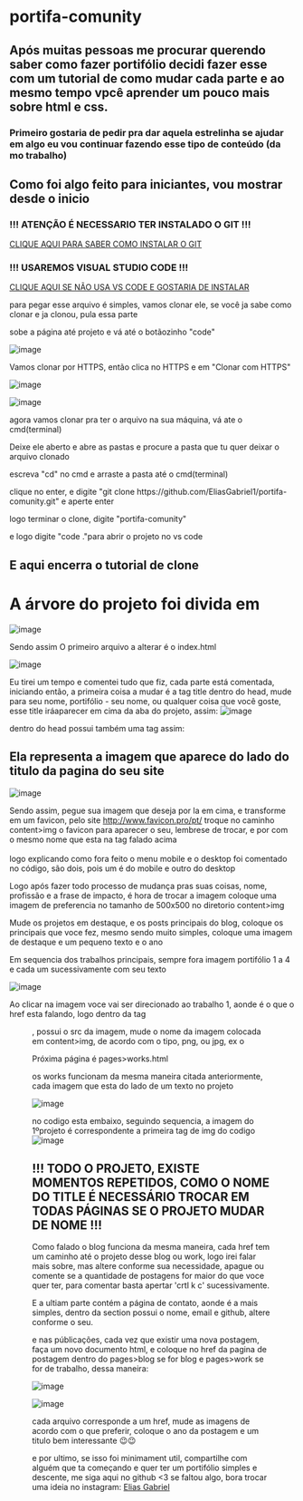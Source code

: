 ﻿# portifa-comunity

## Após muitas pessoas me procurar querendo saber como fazer portifólio decidi fazer esse com um tutorial de como mudar cada parte e ao mesmo tempo vpcê aprender um pouco mais sobre html e css.


### Primeiro gostaria de pedir pra dar aquela estrelinha se ajudar em algo eu vou continuar fazendo esse tipo de conteúdo (da mo trabalho)

<h2>Como foi algo feito para iniciantes, vou mostrar desde o inicio</h2>

<h3>!!! ATENÇÃO É NECESSARIO TER INSTALADO O GIT !!!</h3>
<a href="https://git-scm.com/book/pt-br/v2/Come%C3%A7ando-Instalando-o-Git">CLIQUE AQUI PARA SABER COMO INSTALAR O GIT</a>
<h3>!!! USAREMOS VISUAL STUDIO CODE !!! </h3>
<a href="https://code.visualstudio.com/">CLIQUE AQUI SE NÃO USA VS CODE E GOSTARIA DE INSTALAR</a>
<p>para pegar esse arquivo é simples, vamos clonar ele, se você ja sabe como clonar e ja clonou, pula essa parte</p>
<p>sobe a página até projeto e vá até o botãozinho "code"</p>

![image](https://user-images.githubusercontent.com/50595684/137573470-9b4df528-5df2-496a-90f5-a523f33c6140.png)

<p>Vamos clonar por HTTPS, então clica no HTTPS e em "Clonar com HTTPS"</p>

![image](https://user-images.githubusercontent.com/50595684/137573475-e94f42e5-2564-4f09-95ad-f48c95467732.png)

![image](https://user-images.githubusercontent.com/50595684/137573486-fa5a1da4-d781-4358-877f-0d607ca5e711.png)

<p>agora vamos clonar pra ter o arquivo na sua máquina, vá ate o cmd(terminal) </p>
<P>Deixe ele aberto e abre as pastas e procure a pasta que tu quer deixar o arquivo clonado </P>
<p>escreva "cd" no cmd e arraste a pasta até o cmd(terminal)</p>
<p>clique no enter, e digite "git clone https://github.com/EliasGabriel1/portifa-comunity.git" e aperte enter</p>
<p>logo terminar o clone, digite "portifa-comunity"</p>
<p> e logo digite "code ."para abrir o projeto no vs code </p>

## E aqui encerra o tutorial de clone

# A árvore do projeto foi divida em 

![image](https://user-images.githubusercontent.com/50595684/137573458-e8f8ddd1-722e-406b-a899-77c2dbf27c45.png)


Sendo assim O primeiro arquivo a alterar é o index.html

![image](https://user-images.githubusercontent.com/50595684/137573547-90dca47d-858e-417a-a923-c76feba74fbe.png)


Eu tirei um tempo e comentei tudo que fiz, cada parte está comentada, iniciando então, a primeira coisa a mudar é a tag title dentro do head,
mude para seu nome, portifólio - seu nome, ou qualquer coisa que você goste, esse title iráaparecer em cima da aba do projeto, assim: 
![image](https://user-images.githubusercontent.com/50595684/137573962-db11f5f7-6038-42a1-bdde-0d16a866b5ec.png)

dentro do head possui também uma tag assim:

<link rel="shortcut icon" type="image/x-icon" href="./../content/img/favicon.ico">

## Ela representa a imagem que aparece do lado do titulo da pagina do seu site 

![image](https://user-images.githubusercontent.com/50595684/137574130-4d95f660-7912-431a-b99e-f717c06ed3cb.png)

Sendo assim, pegue sua imagem que deseja por la em cima, e transforme em um favicon, pelo site <a href="http://www.favicon.pro/pt/"> http://www.favicon.pro/pt/</a>
troque no caminho content>img o favicon para aparecer o seu, lembrese de trocar, e por com o mesmo nome que esta na tag falado acima
<br>
<br>
logo explicando como fora feito o menu mobile e o desktop foi comentado no código, são dois, pois um é do mobile e outro do desktop

Logo após fazer todo processo de mudança pras suas coisas, nome, profissão e a frase de impacto, é hora de trocar a imagem coloque uma imagem de preferencia no tamanho de 500x500 no diretorio content>img 

Mude os projetos em destaque, e os posts principais do blog, coloque os principais que voce fez, mesmo sendo muito simples, coloque uma imagem de destaque e um pequeno texto e o ano

Em sequencia dos trabalhos principais, sempre fora imagem portifólio 1 a 4 e cada um sucessivamente com seu texto

![image](https://user-images.githubusercontent.com/50595684/137573765-c9013340-783d-4f11-b919-b71c7d271cf8.png)

Ao clicar na imagem voce vai ser direcionado ao trabalho 1, aonde é o que o href esta falando, logo dentro da tag <figure>, possui o src da imagem, mude o nome da imagem colocada em content>img, de acordo com o tipo, png, ou jpg, ex <img src="./content/img/projeto1.png" alt="">o
  
  Próxima página é pages>works.html
  
  os works funcionam da mesma maneira citada anteriormente, cada imagem que esta do lado de um texto no projeto 
  
  ![image](https://user-images.githubusercontent.com/50595684/137573861-2072fd33-6449-4a99-aadb-6698652e6bd8.png)
  
  no codigo esta embaixo, seguindo sequencia, a imagem do 1ºprojeto  é correspondente a primeira tag de img do codigo
  ![image](https://user-images.githubusercontent.com/50595684/137573881-71d6d6b9-fc16-46c4-b3f0-70b08b9b4ef1.png)

## !!! TODO O PROJETO, EXISTE MOMENTOS REPETIDOS, COMO O NOME DO TITLE É NECESSÁRIO TROCAR EM TODAS PÁGINAS SE O PROJETO MUDAR DE NOME !!!
  
Como falado o blog funciona da mesma maneira, cada href tem um caminho até o projeto desse blog ou work, logo irei falar mais sobre, mas altere conforme sua necessidade, apague ou comente se a quantidade de postagens for maior do que voce quer ter, para comentar basta apertar 'crtl k c' sucessivamente.
  
  E a ultiam parte contém a página de contato, aonde é a mais simples, dentro da section possui o nome, email e github, altere conforme o seu.
  
  e nas públicações, cada vez que existir uma nova postagem, faça um novo documento html, e coloque no href da pagina de postagem dentro do pages>blog se for blog e pages>work se for de trabalho, dessa maneira:
  
  ![image](https://user-images.githubusercontent.com/50595684/137574035-2cd14968-0c21-4463-8acd-a5f0b3f46a1d.png)
  
  ![image](https://user-images.githubusercontent.com/50595684/137574051-0c7c5ef3-20c7-4718-b049-ba42a11bcb8f.png)

  cada arquivo corresponde a um href, mude as imagens de acordo com o que preferir, coloque o ano da postagem e um titulo bem interessante 😉😉
  
  e por ultimo, se isso foi minimament util, compartilhe com alguém que ta começando e quer ter um portifólio simples e descente, me siga aqui no github <3
  se faltou algo, bora trocar uma ideia no instagram: <a href="https://www.instagram.com/eliasgahh/">Elias Gabriel <a>

